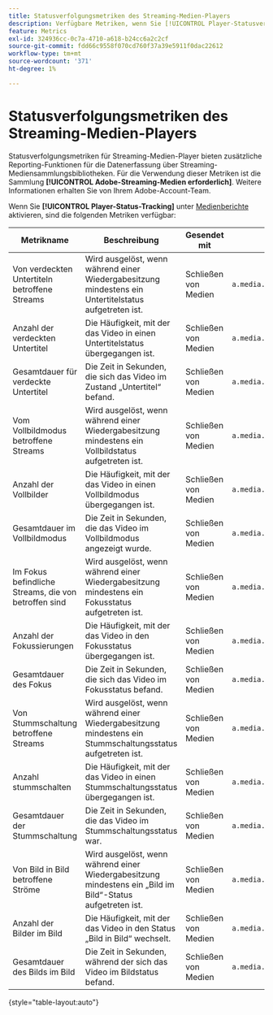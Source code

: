```yaml
---
title: Statusverfolgungsmetriken des Streaming-Medien-Players
description: Verfügbare Metriken, wenn Sie [!UICONTROL Player-Statusverfolgung] für eine Report Suite aktivieren.
feature: Metrics
exl-id: 324936cc-0c7a-4710-a618-b24cc6a2c2cf
source-git-commit: fdd66c9558f070cd760f37a39e5911f0dac22612
workflow-type: tm+mt
source-wordcount: '371'
ht-degree: 1%

---
```


# Statusverfolgungsmetriken des Streaming-Medien-Players

Statusverfolgungsmetriken für Streaming-Medien-Player bieten zusätzliche Reporting-Funktionen für die Datenerfassung über Streaming-Mediensammlungsbibliotheken. Für die Verwendung dieser Metriken ist die Sammlung **[!UICONTROL Adobe-Streaming-Medien erforderlich]**. Weitere Informationen erhalten Sie von Ihrem Adobe-Account-Team.

Wenn Sie **[!UICONTROL Player-Status-Tracking]** unter [Medienberichte](/help/admin/admin/c-manage-report-suites/c-edit-report-suites/media-management.md) aktivieren, sind die folgenden Metriken verfügbar:

| Metrikname | Beschreibung | Gesendet mit | Kontextdatenvariable |
| --- | --- | --- | --- |
| Von verdeckten Untertiteln betroffene Streams | Wird ausgelöst, wenn während einer Wiedergabesitzung mindestens ein Untertitelstatus aufgetreten ist. | Schließen von Medien | `a.media.states.closedcaptioning.set` |
| Anzahl der verdeckten Untertitel | Die Häufigkeit, mit der das Video in einen Untertitelstatus übergegangen ist. | Schließen von Medien | `a.media.states.closedcaptioning.count` |
| Gesamtdauer für verdeckte Untertitel | Die Zeit in Sekunden, die sich das Video im Zustand „Untertitel“ befand. | Schließen von Medien | `a.media.states.closedcaptioning.time` |
| Vom Vollbildmodus betroffene Streams | Wird ausgelöst, wenn während einer Wiedergabesitzung mindestens ein Vollbildstatus aufgetreten ist. | Schließen von Medien | `a.media.states.fullscreen.set` |
| Anzahl der Vollbilder | Die Häufigkeit, mit der das Video in einen Vollbildmodus übergegangen ist. | Schließen von Medien | `a.media.states.fullscreen.count` |
| Gesamtdauer im Vollbildmodus | Die Zeit in Sekunden, die das Video im Vollbildmodus angezeigt wurde. | Schließen von Medien | `a.media.states.fullscreen.time` |
| Im Fokus befindliche Streams, die von betroffen sind | Wird ausgelöst, wenn während einer Wiedergabesitzung mindestens ein Fokusstatus aufgetreten ist. | Schließen von Medien | `a.media.states.infocus.set` |
| Anzahl der Fokussierungen | Die Häufigkeit, mit der das Video in den Fokusstatus übergegangen ist. | Schließen von Medien | `a.media.states.infocus.count` |
| Gesamtdauer des Fokus | Die Zeit in Sekunden, die sich das Video im Fokusstatus befand. | Schließen von Medien | `a.media.states.infocus.time` |
| Von Stummschaltung betroffene Streams | Wird ausgelöst, wenn während einer Wiedergabesitzung mindestens ein Stummschaltungsstatus aufgetreten ist. | Schließen von Medien | `a.media.states.mute.set` |
| Anzahl stummschalten | Die Häufigkeit, mit der das Video in einen Stummschaltungsstatus übergegangen ist. | Schließen von Medien | `a.media.states.mute.count` |
| Gesamtdauer der Stummschaltung | Die Zeit in Sekunden, die das Video im Stummschaltungsstatus war. | Schließen von Medien | `a.media.states.mute.time` |
| Von Bild in Bild betroffene Ströme | Wird ausgelöst, wenn während einer Wiedergabesitzung mindestens ein „Bild im Bild“-Status aufgetreten ist. | Schließen von Medien | `a.media.states.pictureinpicture.set` |
| Anzahl der Bilder im Bild | Die Häufigkeit, mit der das Video in den Status „Bild in Bild“ wechselt. | Schließen von Medien | `a.media.states.pictureinpicture.count` |
| Gesamtdauer des Bilds im Bild | Die Zeit in Sekunden, während der sich das Video im Bildstatus befand. | Schließen von Medien | `a.media.states.pictureinpicture.time` |

{style="table-layout:auto"}
